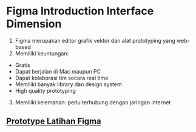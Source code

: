 # Figma Introduction Interface Dimension

1. Figma merupakan editor grafik vektor dan alat prototyping yang web-based
2. Memiliki keuntungan:
- Gratis
- Dapat berjalan di Mac maupun PC
- Dapat kolaborasi tim secara real time
- Memiliki banyak library dan design system
- High quality prototyping
3. Memiliki kelemahan: perlu terhubung dengan jaringan internet

## [Prototype Latihan Figma](https://www.figma.com/proto/Jucy54QWQyko5KmyQbjWiW/Alterra-Exercise?type=design&node-id=201-2&t=YJsFXXIBbVQ2FrVM-1&scaling=min-zoom&page-id=0%3A1&starting-point-node-id=201%3A2&mode=design)